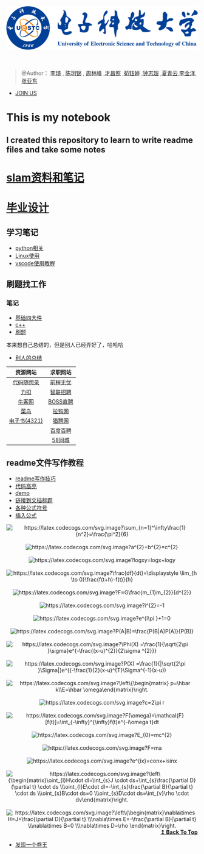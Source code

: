 <div align=center>
<img src="./slamNotes/images/uestc1.png"/>
</div>
 
<br />
<br />
  
> @Author： [李琦](https://github.com/liuqian62) , [陈玥锦](https://github.com/210-297) , [周林峰](https://github.com/against43) ,[才昌照](https://github.com/caichangzhao) ,[荀钰婷](https://github.com/iredawen) ,[钟志超](https://github.com/WillenChung)  ,[夏青云](https://github.com/delecloud),[李金洋](https://github.com/nankelli),[张亚东](https://github.com/WestMemoery)  

* [JOIN US](./joinus)
<!-- @E-mail ：lirich674@gmail.com    
@github ：[liuqian62](https://github.com/liuqian62) -->

# This is my notebook
## I created this repository to learn to write readme files and take some notes
# [slam资料和笔记](/slamNotes)
# [毕业设计](./slamNotes/毕业设计.md)



 
 
## 学习笔记
* [python相关](./python相关)
* [Linux使用](./linux使用)
* [vscode使用教程](./vscode.md)
## 刷题找工作
### 笔记

* [基础四大件](https://github.com/liuqian62/notebook/tree/main/%E5%9F%BA%E7%A1%80%E5%9B%9B%E5%A4%A7%E4%BB%B6)
* [c++](https://github.com/liuqian62/notebook/tree/main/learn%20c%2B%2B)
* [刷题](https://github.com/liuqian62/notebook/tree/main/%E7%89%9B%E5%AE%A2%E7%BD%91%E5%88%B7%E9%A2%98%E7%AC%94%E8%AE%B0)

本来想自己总结的，但是别人已经弄好了，哈哈哈
* [别人的总结](https://github.com/liuqian62/offerMachine)

<!-- <div align="center">

| 资源网站 | C/C++ | 数据结构 | 操作系统与Linux | 计算机网络|网络编程| 信息安全| 
| :---: | :---: |  :---: | :---: |:---: |:---: |:---: |
|求职网站|[前程无忧](http://www.51job.com/)| 📦 | 💻 |☁️ | 🎨| 💡|


</div> -->


<div align="center">

| 资源网站 | 求职网站 |
| :---: | :---: | 
|[代码随想录](https://programmercarl.com/)|[前程无忧](http://www.51job.com/)| 
|[力扣](https://leetcode.cn/problemset/all/)|[智联招聘](http://www.zhaopin.com/)| 
| [牛客网](https://www.nowcoder.com/exam/oj) | [BOSS直聘](https://www.zhipin.com/chengdu/) |
| [菜鸟](https://www.runoob.com/)  | [拉钩网](http://www.lagou.com/) |
| [电子书(4321)](https://github.com/imarvinle/awesome-cs-books) | [猎聘网](http://www.liepin.com/) |
|  | [百度百聘](https://zhaopin.baidu.com/) |
|  | [58同城](http://www.58.com/) |
</div>

<!-- ### 资源网站

* [代码随想录](https://programmercarl.com/)
* [力扣](https://leetcode.cn/problemset/all/)
* [牛客网](https://www.nowcoder.com/exam/oj)
* [菜鸟](https://www.runoob.com/) 
* [电子书](https://github.com/imarvinle/awesome-cs-books)
### 求职网站

* [前程无忧](http://www.51job.com/)
* [智联招聘](http://www.zhaopin.com/)
* [BOSS直聘](https://www.zhipin.com/chengdu/)
* [拉钩网](http://www.lagou.com/)
* [猎聘网](http://www.liepin.com/)
* [百度百聘](https://zhaopin.baidu.com/)
* [58同城](http://www.58.com/) -->

## readme文件写作教程
- [readme写作技巧](https://blog.csdn.net/weixin_43750377/article/details/107834499?ops_request_misc=%257B%2522request%255Fid%2522%253A%2522165223128416782391850797%2522%252C%2522scm%2522%253A%252220140713.130102334.pc%255Fall.%2522%257D&request_id=165223128416782391850797&biz_id=0&utm_medium=distribute.pc_search_result.none-task-blog-2~all~first_rank_ecpm_v1~rank_v31_ecpm-15-107834499-null-null.142^v9^pc_search_result_cache,157^v4^control&utm_term=readme%E8%B6%85%E9%93%BE%E6%8E%A5&spm=1018.2226.3001.4187)
- [代码高亮](https://blog.csdn.net/bocongbo/article/details/118362609?ops_request_misc=%257B%2522request%255Fid%2522%253A%2522165223218716782390587998%2522%252C%2522scm%2522%253A%252220140713.130102334.pc%255Fall.%2522%257D&request_id=165223218716782390587998&biz_id=0&utm_medium=distribute.pc_search_result.none-task-blog-2~all~first_rank_ecpm_v1~rank_v31_ecpm-20-118362609-null-null.142^v9^pc_search_result_cache,157^v4^control&utm_term=readme%E5%86%99%E4%BD%9C&spm=1018.2226.3001.4187#:~:text=%E5%85%B6%E4%BB%96%E8%AF%AD%E8%A8%80%E7%B1%BB%E4%BC%BC%EF%BC%8C%E6%9B%B4%E6%8D%A2%60%60%60%E5%90%8E%E9%9D%A2%E4%B8%BA%E8%AF%AD%E8%A8%80%E5%90%8D%EF%BC%8C%E4%BE%8B%E5%A6%82%EF%BC%9Apython%E3%80%81java%E3%80%81php)
- [demo](https://markdown-it.github.io/)
- [链接到文档标题](https://blog.csdn.net/henryhu712/article/details/110261893?ops_request_misc=&request_id=&biz_id=102&utm_term=markdown%E9%93%BE%E6%8E%A5%E5%88%B0%E6%A0%87%E9%A2%98&utm_medium=distribute.pc_search_result.none-task-blog-2~all~sobaiduweb~default-0-110261893.142^v10^pc_search_result_control_group,157^v12^control&spm=1018.2226.3001.4449)
- [各种公式符号](https://blog.nowcoder.net/n/7d5d9ff47af74c288d19ba29e88c5643)
- [插入公式](https://blog.csdn.net/qq_42951560/article/details/116501075)

<!-- ![4](http://latex.codecogs.com/svg.latex?\sum_{n=1}^\infty\frac{1}{n^2}=\frac{\pi^2}{6}) -->
<div align="center">
  <img src="https://latex.codecogs.com/svg.image?\sum_{n=1}^\infty\frac{1}{n^2}=\frac{\pi^2}{6}" title="https://latex.codecogs.com/svg.image?\sum_{n=1}^\infty\frac{1}{n^2}=\frac{\pi^2}{6}" />  
  <br /><br /><img src="https://latex.codecogs.com/svg.image?a^{2}&plus;b^{2}=c^{2}" title="https://latex.codecogs.com/svg.image?a^{2}+b^{2}=c^{2}" />
  <br /><br /><img src="https://latex.codecogs.com/svg.image?logxy=logx&plus;logy" title="https://latex.codecogs.com/svg.image?logxy=logx+logy" />
  <br /><br /><img src="https://latex.codecogs.com/svg.image?\frac{df}{dt}=\displaystyle&space;\lim_{h&space;\to&space;0}\frac{f(t&plus;h)-f(t)}{h}" title="https://latex.codecogs.com/svg.image?\frac{df}{dt}=\displaystyle \lim_{h \to 0}\frac{f(t+h)-f(t)}{h}" />
  <br /><br /><img src="https://latex.codecogs.com/svg.image?F=G\frac{m_{1}m_{2}}{d^{2}}" title="https://latex.codecogs.com/svg.image?F=G\frac{m_{1}m_{2}}{d^{2}}" />
  <br /><br /><img src="https://latex.codecogs.com/svg.image?i^{2}=-1" title="https://latex.codecogs.com/svg.image?i^{2}=-1" />
  <br /><br /><img src="https://latex.codecogs.com/svg.image?e^{i\pi&space;}&plus;1=0" title="https://latex.codecogs.com/svg.image?e^{i\pi }+1=0" />
  <br /><br /><img src="https://latex.codecogs.com/svg.image?P(A|B)=\frac{P(B|A)P(A)}{P(B)}" title="https://latex.codecogs.com/svg.image?P(A|B)=\frac{P(B|A)P(A)}{P(B)}" />
  <br /><br /><img src="https://latex.codecogs.com/svg.image?\Phi(X)&space;=\frac{1}{\sqrt{2\pi&space;}\sigma}e^{-\frac{(x-u)^{2}}{2\sigma&space;^{2}}}" title="https://latex.codecogs.com/svg.image?\Phi(X) =\frac{1}{\sqrt{2\pi }\sigma}e^{-\frac{(x-u)^{2}}{2\sigma ^{2}}}" />
  <br /><br /><img src="https://latex.codecogs.com/svg.image?P(X)&space;=\frac{1}{|\sqrt{2\pi&space;}\Sigma|}e^{(-\frac{1}{2}(x-u)^{T}\Sigma^{-1}(x-u))" title="https://latex.codecogs.com/svg.image?P(X) =\frac{1}{|\sqrt{2\pi }\Sigma|}e^{(-\frac{1}{2}(x-u)^{T}\Sigma^{-1}(x-u))" />
 <br /><br /><img src="https://latex.codecogs.com/svg.image?\left\{\begin{matrix}&space;p=\hbar&space;k\\E=\hbar&space;\omega\end{matrix}\right." title="https://latex.codecogs.com/svg.image?\left\{\begin{matrix} p=\hbar k\\E=\hbar \omega\end{matrix}\right." />
 <br /><br /><img src="https://latex.codecogs.com/svg.image?c=2\pi&space;r" title="https://latex.codecogs.com/svg.image?c=2\pi r" />
 <br /><br /><img src="https://latex.codecogs.com/svg.image?F(\omega)=\mathcal{F}[f(t)]=\int_{-\infty}^{\infty}f(t)e^{-i\omega&space;t}dt" title="https://latex.codecogs.com/svg.image?F(\omega)=\mathcal{F}[f(t)]=\int_{-\infty}^{\infty}f(t)e^{-i\omega t}dt" />
 <br /><br /><img src="https://latex.codecogs.com/svg.image?E_{0}=mc^{2}" title="https://latex.codecogs.com/svg.image?E_{0}=mc^{2}" />
 <br /><br /><img src="https://latex.codecogs.com/svg.image?F=ma" title="https://latex.codecogs.com/svg.image?F=ma" />
 <br /><br /><img src="https://latex.codecogs.com/svg.image?e^{ix}=conx&plus;isinx" title="https://latex.codecogs.com/svg.image?e^{ix}=conx+isinx" />
 <br /><br /><img src="https://latex.codecogs.com/svg.image?\left\{\begin{matrix}\oint_{l}H\cdot&space;dl=\int_{s}J&space;\cdot&space;ds&plus;\int_{s}\frac{\partial&space;D}{\partial&space;t}&space;\cdot&space;ds&space;\\\oint_{l}E\cdot&space;dl=-\int_{s}\frac{\partial&space;B}{\partial&space;t}&space;\cdot&space;ds&space;\\\oint_{s}B\cdot&space;ds=0&space;\\\oint_{s}D\cdot&space;ds=\int_{v}\rho&space;\cdot&space;dv\end{matrix}\right." title="https://latex.codecogs.com/svg.image?\left\{\begin{matrix}\oint_{l}H\cdot dl=\int_{s}J \cdot ds+\int_{s}\frac{\partial D}{\partial t} \cdot ds \\\oint_{l}E\cdot dl=-\int_{s}\frac{\partial B}{\partial t} \cdot ds \\\oint_{s}B\cdot ds=0 \\\oint_{s}D\cdot ds=\int_{v}\rho \cdot dv\end{matrix}\right." />
 <br /><br /><img src="https://latex.codecogs.com/svg.image?\left\{\begin{matrix}\nabla\times&space;H=J&plus;\frac{\partial&space;D}{\partial&space;t}&space;\\\nabla\times&space;E=-\frac{\partial&space;B}{\partial&space;t}&space;\\\nabla\times&space;B=0&space;\\\nabla\times&space;D=\rho&space;\end{matrix}\right." title="https://latex.codecogs.com/svg.image?\left\{\begin{matrix}\nabla\times H=J+\frac{\partial D}{\partial t} \\\nabla\times E=-\frac{\partial B}{\partial t} \\\nabla\times B=0 \\\nabla\times D=\rho \end{matrix}\right." />
</div>

<!-- $y=x^2$

$e^{i\pi} + 1 = 0$

$e^x=\sum_{i=0}^\infty \frac{1}{i!}x^i$

$\frac{n!}{k!(n-k)!} = {n \choose k}$ -->

<div align="right">
    <b><a href="#This-is-my-notebook">↥ Back To Top</a></b>
</div>

- [发现一个卷王](https://github.com/LiCaoZ)

